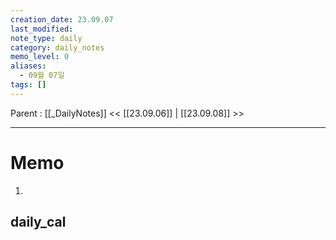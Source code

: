 ```yaml
---
creation_date: 23.09.07
last_modified: 
note_type: daily
category: daily_notes
memo_level: 0
aliases:
  - 09월 07일
tags: []
---
```

Parent : [[_DailyNotes]]
<< [[23.09.06]] | [[23.09.08]] >>

---
# Memo

1.  

## daily_cal
